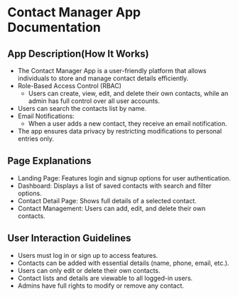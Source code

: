 # Contact Manager App Documentation

## App Description(How It Works)

- The Contact Manager App is a user-friendly platform that allows
  individuals to store and manage contact details efficiently.
- Role-Based Access Control (RBAC)
  - Users can create, view, edit, and delete their own contacts, while an  
    admin has full control over all user accounts.
- Users can search the contacts list by name.
- Email Notifications:
  - When a user adds a new contact, they receive an email notification.
- The app ensures data privacy by restricting modifications to personal
  entries only.

## Page Explanations

- Landing Page: Features login and signup options for user authentication.
- Dashboard: Displays a list of saved contacts with search and filter
  options.
- Contact Detail Page: Shows full details of a selected contact.
- Contact Management: Users can add, edit, and delete their own contacts.

## User Interaction Guidelines

- Users must log in or sign up to access features.
- Contacts can be added with essential details (name, phone, email, etc.).
- Users can only edit or delete their own contacts.
- Contact lists and details are viewable to all logged-in users.
- Admins have full rights to modify or remove any contact.
